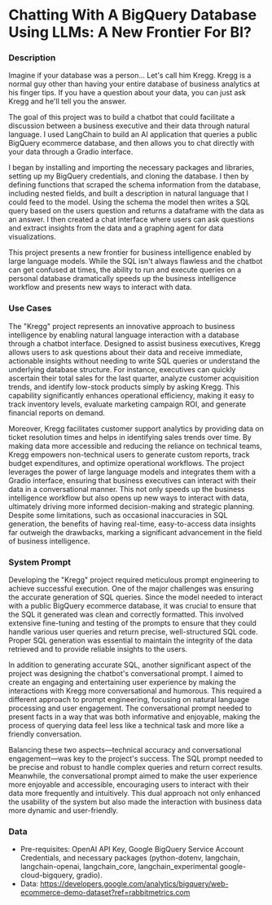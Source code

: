 # Chatting With A BigQuery Database Using LLMs: A New Frontier For BI?

### Description

Imagine if your database was a person... Let's call him Kregg. Kregg is a normal guy other than having your entire database of business analytics at his finger tips. If you have a question about your data, you can just ask Kregg and he'll tell you the answer. 

The goal of this project was to build a chatbot that could facilitate a discussion between a business executive and their data through natural language. I used LangChain to build an AI application that queries a public BigQuery ecommerce database, and then allows you to chat directly with your data through a Gradio interface.

I began by installing and importing the necessary packages and libraries, setting up my BigQuery credentials, and cloning the database. I then by defining functions that scraped the schema information from the database, including nested fields, and built a description in natural language that I could feed to the model. Using the schema the model then writes a SQL query based on the users question and returns a dataframe with the data as an answer. I then created a chat interface where users can ask questions and extract insights from the data and a graphing agent for data visualizations.

This project presents a new frontier for business intelligence enabled by large language models. While the SQL isn't always flawless and the chatbot can get confused at times, the ability to run and execute queries on a personal database dramatically speeds up the business intelligence workflow and presents new ways to interact with data.

### Use Cases

The "Kregg" project represents an innovative approach to business intelligence by enabling natural language interaction with a database through a chatbot interface. Designed to assist business executives, Kregg allows users to ask questions about their data and receive immediate, actionable insights without needing to write SQL queries or understand the underlying database structure. For instance, executives can quickly ascertain their total sales for the last quarter, analyze customer acquisition trends, and identify low-stock products simply by asking Kregg. This capability significantly enhances operational efficiency, making it easy to track inventory levels, evaluate marketing campaign ROI, and generate financial reports on demand.

Moreover, Kregg facilitates customer support analytics by providing data on ticket resolution times and helps in identifying sales trends over time. By making data more accessible and reducing the reliance on technical teams, Kregg empowers non-technical users to generate custom reports, track budget expenditures, and optimize operational workflows. The project leverages the power of large language models and integrates them with a Gradio interface, ensuring that business executives can interact with their data in a conversational manner. This not only speeds up the business intelligence workflow but also opens up new ways to interact with data, ultimately driving more informed decision-making and strategic planning. Despite some limitations, such as occasional inaccuracies in SQL generation, the benefits of having real-time, easy-to-access data insights far outweigh the drawbacks, marking a significant advancement in the field of business intelligence.

### System Prompt

Developing the "Kregg" project required meticulous prompt engineering to achieve successful execution. One of the major challenges was ensuring the accurate generation of SQL queries. Since the model needed to interact with a public BigQuery ecommerce database, it was crucial to ensure that the SQL it generated was clean and correctly formatted. This involved extensive fine-tuning and testing of the prompts to ensure that they could handle various user queries and return precise, well-structured SQL code. Proper SQL generation was essential to maintain the integrity of the data retrieved and to provide reliable insights to the users.

In addition to generating accurate SQL, another significant aspect of the project was designing the chatbot's conversational prompt. I aimed to create an engaging and entertaining user experience by making the interactions with Kregg more conversational and humorous. This required a different approach to prompt engineering, focusing on natural language processing and user engagement. The conversational prompt needed to present facts in a way that was both informative and enjoyable, making the process of querying data feel less like a technical task and more like a friendly conversation.

Balancing these two aspects—technical accuracy and conversational engagement—was key to the project's success. The SQL prompt needed to be precise and robust to handle complex queries and return correct results. Meanwhile, the conversational prompt aimed to make the user experience more enjoyable and accessible, encouraging users to interact with their data more frequently and intuitively. This dual approach not only enhanced the usability of the system but also made the interaction with business data more dynamic and user-friendly.

### Data

- Pre-requisites: OpenAI API Key, Google BigQuery Service Account Credentials, and necessary packages (python-dotenv, langchain, langchain-openai, langchain_core, langchain_experimental google-cloud-bigquery, gradio).
- Data: https://developers.google.com/analytics/bigquery/web-ecommerce-demo-dataset?ref=rabbitmetrics.com
